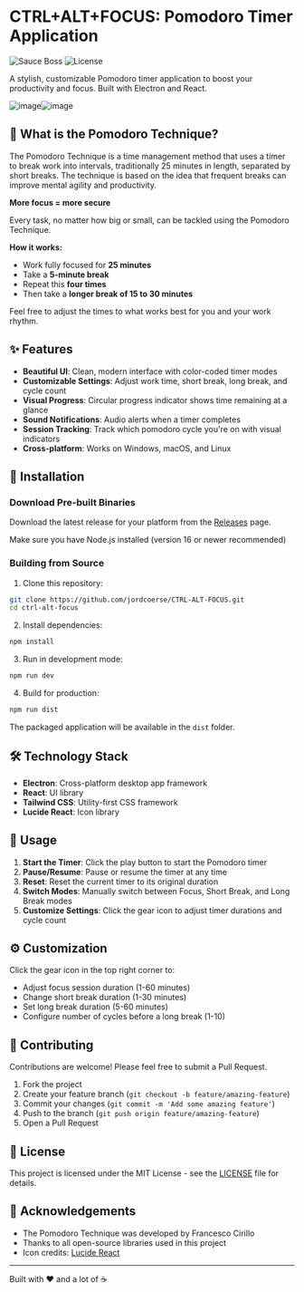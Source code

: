 # CTRL+ALT+FOCUS: Pomodoro Timer Application

![Sauce Boss](https://img.shields.io/badge/Ouwebaas-Productivity-red)
![License](https://img.shields.io/badge/license-MIT-blue)

A stylish, customizable Pomodoro timer application to boost your productivity and focus. Built with Electron and React.

![image](https://github.com/user-attachments/assets/ded1e386-b9bc-4beb-8219-f573c93fb82b)![image](https://github.com/user-attachments/assets/83dbddd5-e256-4cd9-a37e-ae99a97ce155)




## 🍅 What is the Pomodoro Technique?

The Pomodoro Technique is a time management method that uses a timer to break work into intervals, traditionally 25 minutes in length, separated by short breaks. The technique is based on the idea that frequent breaks can improve mental agility and productivity.

**More focus = more secure**

Every task, no matter how big or small, can be tackled using the Pomodoro Technique.

**How it works:**
- Work fully focused for **25 minutes**
- Take a **5-minute break**
- Repeat this **four times** 
- Then take a **longer break of 15 to 30 minutes**

Feel free to adjust the times to what works best for you and your work rhythm.

## ✨ Features

- **Beautiful UI**: Clean, modern interface with color-coded timer modes
- **Customizable Settings**: Adjust work time, short break, long break, and cycle count
- **Visual Progress**: Circular progress indicator shows time remaining at a glance
- **Sound Notifications**: Audio alerts when a timer completes
- **Session Tracking**: Track which pomodoro cycle you're on with visual indicators
- **Cross-platform**: Works on Windows, macOS, and Linux

## 🚀 Installation

### Download Pre-built Binaries

Download the latest release for your platform from the [Releases](https://github.com/jordcoerse/CTRL-ALT-FOCUS/releases) page.

Make sure you have Node.js installed (version 16 or newer recommended)

### Building from Source

1. Clone this repository:
```bash
git clone https://github.com/jordcoerse/CTRL-ALT-FOCUS.git
cd ctrl-alt-focus
```

2. Install dependencies:
```bash
npm install
```

3. Run in development mode:
```bash
npm run dev
```

4. Build for production:
```bash
npm run dist
```

The packaged application will be available in the `dist` folder.

## 🛠️ Technology Stack

- **Electron**: Cross-platform desktop app framework
- **React**: UI library
- **Tailwind CSS**: Utility-first CSS framework
- **Lucide React**: Icon library

## 📝 Usage

1. **Start the Timer**: Click the play button to start the Pomodoro timer
2. **Pause/Resume**: Pause or resume the timer at any time
3. **Reset**: Reset the current timer to its original duration
4. **Switch Modes**: Manually switch between Focus, Short Break, and Long Break modes
5. **Customize Settings**: Click the gear icon to adjust timer durations and cycle count

## ⚙️ Customization

Click the gear icon in the top right corner to:
- Adjust focus session duration (1-60 minutes)
- Change short break duration (1-30 minutes)
- Set long break duration (5-60 minutes)
- Configure number of cycles before a long break (1-10)

## 🤝 Contributing

Contributions are welcome! Please feel free to submit a Pull Request.

1. Fork the project
2. Create your feature branch (`git checkout -b feature/amazing-feature`)
3. Commit your changes (`git commit -m 'Add some amazing feature'`)
4. Push to the branch (`git push origin feature/amazing-feature`)
5. Open a Pull Request

## 📄 License

This project is licensed under the MIT License - see the [LICENSE](LICENSE) file for details.

## 🙏 Acknowledgements

- The Pomodoro Technique was developed by Francesco Cirillo
- Thanks to all open-source libraries used in this project
- Icon credits: [Lucide React](https://lucide.dev/)

---

Built with ❤️ and a lot of ☕
